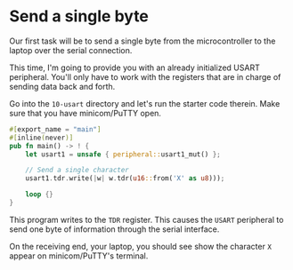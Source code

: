 # Send a single byte

Our first task will be to send a single byte from the microcontroller to the
laptop over the serial connection.

This time, I'm going to provide you with an already initialized USART
peripheral. You'll only have to work with the registers that are in charge of
sending data back and forth.

Go into the `10-usart` directory and let's run the starter code therein. Make
sure that you have minicom/PuTTY open.

``` rust
#[export_name = "main"]
#[inline(never)]
pub fn main() -> ! {
    let usart1 = unsafe { peripheral::usart1_mut() };

    // Send a single character
    usart1.tdr.write(|w| w.tdr(u16::from('X' as u8)));

    loop {}
}
```

This program writes to the `TDR` register. This causes the `USART` peripheral
to send one byte of information through the serial interface.

On the receiving end, your laptop, you should see show the character `X` appear
on minicom/PuTTY's terminal.
